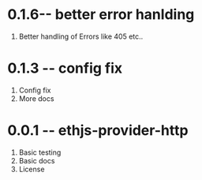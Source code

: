 # 0.1.6-- better error hanlding

1. Better handling of Errors like 405 etc..

# 0.1.3 -- config fix

1. Config fix
2. More docs

# 0.0.1 -- ethjs-provider-http

1. Basic testing
2. Basic docs
3. License
